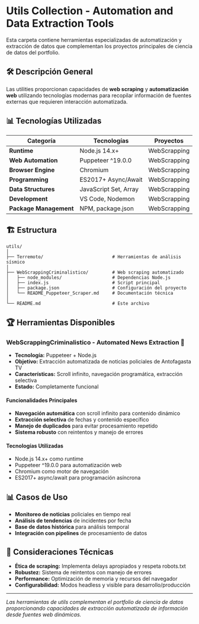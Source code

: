 # Utils Collection - Automation and Data Extraction Tools

Esta carpeta contiene herramientas especializadas de automatización y extracción de datos que complementan los proyectos principales de ciencia de datos del portfolio.

## 🛠️ Descripción General

Las utilities proporcionan capacidades de **web scraping** y **automatización web** utilizando tecnologías modernas para recopilar información de fuentes externas que requieren interacción automatizada.

## 📊 Tecnologías Utilizadas

| Categoría | Tecnologías | Proyectos |
|-----------|-------------|-----------|
| **Runtime** | Node.js 14.x+ | WebScrapping |
| **Web Automation** | Puppeteer ^19.0.0 | WebScrapping |
| **Browser Engine** | Chromium | WebScrapping |
| **Programming** | ES2017+ Async/Await | WebScrapping |
| **Data Structures** | JavaScript Set, Array | WebScrapping |
| **Development** | VS Code, Nodemon | WebScrapping |
| **Package Management** | NPM, package.json | WebScrapping |

## 🏗️ Estructura

```
utils/
│
├── Terremoto/                          # Herramientas de análisis sísmico
│
├── WebScrappingCriminalistico/         # Web scraping automatizado
│   ├── node_modules/                   # Dependencias Node.js
│   ├── index.js                        # Script principal
│   ├── package.json                    # Configuración del proyecto
│   └── README_Puppeteer_Scraper.md     # Documentación técnica
│
└── README.md                           # Este archivo
```

## 🏆 Herramientas Disponibles

### **WebScrappingCriminalistico - Automated News Extraction** 📰

- **Tecnología:** Puppeteer + Node.js
- **Objetivo:** Extracción automatizada de noticias policiales de Antofagasta TV
- **Características:** Scroll infinito, navegación programática, extracción selectiva
- **Estado:** Completamente funcional

#### Funcionalidades Principales
- **Navegación automática** con scroll infinito para contenido dinámico
- **Extracción selectiva** de fechas y contenido específico
- **Manejo de duplicados** para evitar procesamiento repetido
- **Sistema robusto** con reintentos y manejo de errores

#### Tecnologías Utilizadas
- Node.js 14.x+ como runtime
- Puppeteer ^19.0.0 para automatización web
- Chromium como motor de navegación
- ES2017+ async/await para programación asíncrona

## 📊 Casos de Uso

- **Monitoreo de noticias** policiales en tiempo real
- **Análisis de tendencias** de incidentes por fecha
- **Base de datos histórica** para análisis temporal
- **Integración con pipelines** de procesamiento de datos

## 🔧 Consideraciones Técnicas

- **Ética de scraping:** Implementa delays apropiados y respeta robots.txt
- **Robustez:** Sistema de reintentos con manejo de errores
- **Performance:** Optimización de memoria y recursos del navegador
- **Configurabilidad:** Modos headless y visible para desarrollo/producción

---

*Las herramientas de utils complementan el portfolio de ciencia de datos proporcionando capacidades de extracción automatizada de información desde fuentes web dinámicas.*